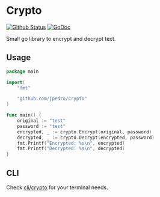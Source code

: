 # Crypto
[![Github Status](https://github.com/jpedro/crypto/workflows/tests/badge.svg)](https://github.com/jpedro/crypto/actions)
[![GoDoc](https://godoc.org/github.com/jpedro/crypto?status.svg)](https://godoc.org/github.com/jpedro/crypto)

Small go library to encrypt and decrypt text.


## Usage

```go
package main

import(
    "fmt"

    "github.com/jpedro/crypto"
)

func main() {
    original := "test"
    password := "test"
    encrypted, _ := crypto.Encrypt(original, password)
    decrypted, _ := crypto.Decrypt(encrypted, password)
    fmt.Printf("Encrypted: %s\n", encrypted)
    fmt.Printf("Decrypted: %s\n", decrypted)
}
```

## CLI

Check [cli/crypto](cli/crypto) for your terminal needs.
